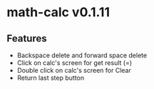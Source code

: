 # math-calc v0.1.11

<h2>Features</h2>
<ul>
    <li>Backspace delete and forward space delete</li>
    <li>Click on calc's screen for get result (=)</li>
    <li>Double click on calc's screen for Clear</li>
    <li>Return last step button</li>
</ul>    
